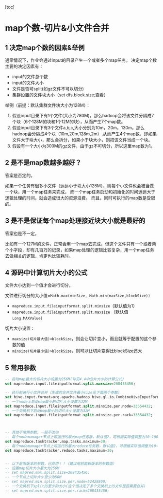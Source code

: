 [toc]

# map个数-切片&小文件合并

## 1 决定map个数的因素&举例

通常情况下，作业会通过input的目录产生一个或者多个map任务。 
决定map个数主要的决定因素有：

- input的文件总个数
- input的文件大小
- 文件是否可split(如gz文件不可以切分)
- 集群设置的文件块大小（set dfs.block.size;查看）

举例（前提：默认集群文件块大小为128M）： 

1. 假设input目录下有1个文件(大小为780M)，那么hadoop会将该文件分隔成7个块（6个128M的块和1个12M的块），从而产生7个map数。
2. 假设input目录下有3个文件a,b,c,大小分别为10m，20m，130m，那么hadoop会分隔成4个块（10m,20m,128m,2m）,从而产生4个map数，即如果文件大于块大小，那么会拆分，如果小于块大小，则把该文件当成一个块。
3. 假设有一个大小为300M的gz文件，由于gz不可切分，所以这里map数为1。

## 2 是不是map数越多越好？

答案是否定的。

如果一个任务有很多小文件（远远小于块大小128M），则每个小文件也会被当做一个块，用一个map任务来完成，
而一个map任务启动和初始化的时间远远大于逻辑处理的时间，就会造成很大的资源浪费。
而且，同时可执行的map数是受限的。

## 3 是不是保证每个map处理接近块大小就是最好的

答案也是不一定。

比如有一个127M的文件，正常会用一个map去完成，但这个文件只有一个或者两个小字段，却有几百万的记录，如果map处理的逻辑比较复杂，用一个map任务去做相关的逻辑，肯定也比较耗时。

## 4 源码中计算切片大小的公式

文件大小达到一个值才会进行切分，

文件进行切分的大小值=`Math.max(minSize, Math.min(maxSize,blockSize))`

- `mapreduce.input.fileinputformat.split.minsize`（默认值为1）
- `mapreduce.input.fileinputformat.split.maxsize` （默认值`Long.MAXValue`）

切片大小设置：

- `maxsize(切片最大值)<blockSize`，则会让切片变小，而且就等于配置的这个参数的值
- `minsize(切片最小值)>blockSize`，则可以让切片变得比blockSize还大

## 5 常用参数

```sql
-- 启动map最大的切片大小设置为256M(详见4.4中分片大小的计算公式)
set mapreduce.input.fileinputformat.split.maxsize=268435456;

-- 执行前进行小文件合并（生成的合并文件最小size见下面两个参数）
set hive.input.format=org.apache.hadoop.hive.ql.io.CombineHiveInputFormat;
-- 一个node上启动map最小的切片大小设置为32M
set mapreduce.input.fileinputformat.split.minsize.per.node=33554432;
-- 一个交换机下启动map最小的切片大小设置为32M
set mapreduce.input.fileinputformat.split.minsize.per.rack=33554432;



-- 其他不常用参数，一般不改动
-- 每个nodemanager节点上可运行的最大map任务数，默认值2，可根据实际值调整为10~100；
set mapreduce.tasktracker.map.tasks.maximum=30; 
-- 每个nodemanager节点上可运行的最大reduce任务数，默认值2，可根据实际值调整为10~100；
set mapreduce.tasktracker.reduce.tasks.maximum=30; 


-- 以下是旧版本的参数，已弃用！！（建议用前面新版本的参数值）
-- 设置map切片大小最大为256M
-- set mapred.max.split.size=268435456;
-- 一个节点上切片大小至少为50M
-- set mapred.min.split.size.per.node=52428800;
-- 一个交换机下split的至少的大小(这个值决定了多个交换机上的文件是否需要合并)
-- set mapred.min.split.size.per.rack=268435456;
```

